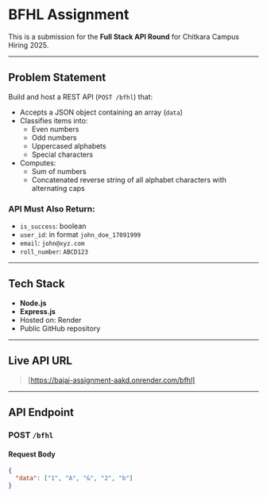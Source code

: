 # BFHL Assignment

This is a submission for the **Full Stack API Round** for Chitkara Campus Hiring 2025.

---

## Problem Statement

Build and host a REST API (`POST /bfhl`) that:

- Accepts a JSON object containing an array (`data`)
- Classifies items into:
  - Even numbers
  - Odd numbers
  - Uppercased alphabets
  - Special characters
- Computes:
  - Sum of numbers
  - Concatenated reverse string of all alphabet characters with alternating caps

### API Must Also Return:

- `is_success`: boolean
- `user_id`: in format `john_doe_17091999`
- `email`: `john@xyz.com`
- `roll_number`: `ABCD123`

---

## Tech Stack

- **Node.js**
- **Express.js**
- Hosted on: Render
- Public GitHub repository

---

## Live API URL

> [https://bajaj-assignment-aakd.onrender.com/bfhl]


---

## API Endpoint

### POST `/bfhl`

#### Request Body

```json
{
  "data": ["1", "A", "&", "2", "b"]
}
